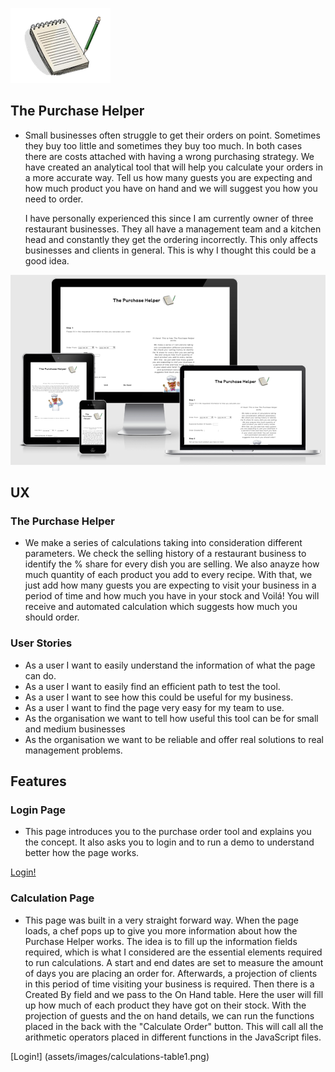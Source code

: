 ![LOGO!](assets/images/purchase-helper2.png)

## The Purchase Helper 


* Small businesses often struggle to get their orders on point. Sometimes they buy too little and sometimes they
  buy too much. In both cases there are costs attached with having a wrong purchasing strategy. We have created an
  analytical tool that will help you calculate your orders in a more accurate way. Tell us how many guests you are expecting and how much product you have on hand and we will suggest you how you need to order.

  I have personally experienced this since I am currently owner of three restaurant businesses. They all have a management team and a kitchen head and constantly they get the ordering incorrectly. This only affects businesses and clients in general. This is why I thought this could be a good idea. 
  
 ![VIEWPORTS!](assets/images/multiple-devices.png)


 ## UX 


### The Purchase Helper 

* We make a series of calculations taking into consideration different parameters. We check the selling
history of a restaurant business to identify the % share for every dish you are selling. We also anayze how much quantity of each
product you add to every recipe. With that, we just add how many guests you are expecting to visit your
business in a period of time and how much you have in your stock and Voilá! You will receive and automated
calculation which suggests how much you should order.

### User Stories
* As a user I want to easily understand the information of what the page can do.
* As a user I want to easily find an efficient path to test the tool.
* As a user I want to see how this could be useful for my business.
* As a user I want to find the page very easy for my team to use. 
* As the organisation we want to tell how useful this tool can be for small and medium businesses
* As the organisation we want to be reliable and offer real solutions to real management problems.



 ## Features

 

 ### Login Page

 * This page introduces you to the purchase order tool and explains you the concept. It also asks you to login and to run a demo to understand better how the page works. 

 [Login!](assets/images/login-page.png)

 ### Calculation Page

 * This page was built in a very straight forward way. When the page loads, a chef pops up to give you more information about how the Purchase Helper works. The idea is to fill up the information fields required, which is what I considered are the essential elements required to run calculations. A start and end dates are set to measure the amount of days you are placing an order for. Afterwards, a projection of clients in this period of time visiting your business is required. Then there is a Created By field and we pass to the On Hand table. Here the user will fill up how much of each product they have got on their stock. With the projection of guests and the on hand details, we can run the functions placed in the back with the "Calculate Order" button. This will call all the arithmetic operators placed in different functions in the JavaScript files. 

[Login!] (assets/images/calculations-table1.png)


 

  
